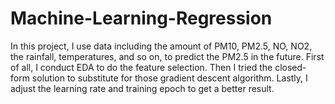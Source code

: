 # Machine-Learning-Regression
In this project, I use data including the amount of PM10, PM2.5, NO, NO2, the rainfall, temperatures, and so on, to predict the PM2.5 in the future. First of all, I conduct EDA to do the feature selection. Then I tried the closed-form solution to substitute for those gradient descent algorithm. Lastly, I adjust the learning rate and training epoch to get a better result. 
